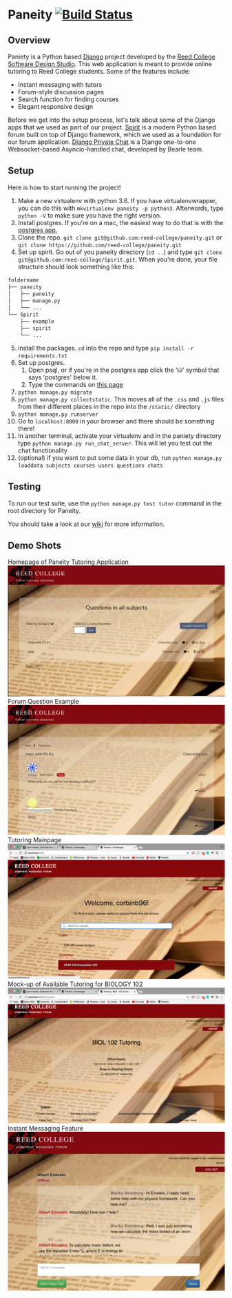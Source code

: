 # Paneity [![Build Status](https://travis-ci.org/reed-college/paneity.svg?branch=master)](https://travis-ci.org/reed-college/paneity)
## Overview

Paniety is a Python based [Django](https://www.djangoproject.com) project developed by the [Reed College Software Design Studio](http://www.reed.edu/sds/). This web application is meant to provide online tutoring to Reed College students. Some of the features include:
* Instant messaging with tutors
* Forum-style discussion pages
* Search function for finding courses
* Elegant responsive design

Before we get into the setup process, let's talk about some of the Django apps that we used as part of our project.
[Spirit](https://github.com/nitely/Spirit) is a modern Python based forum built on top of Django framework, which we used as a foundation for our forum application. [Django Private Chat](https://github.com/Bearle/django-private-chat) is a Django one-to-one Websocket-based Asyncio-handled chat, developed by Bearle team.

## Setup
Here is how to start running the project!
1. Make a new virtualenv with python 3.6. If you have virtualenvwrapper, you can do this with `mkvirtualenv paneity -p python3`. Afterwords, type `python -V` to make sure you have the right version.
2. Install postgres. If you're on a mac, the easiest way to do that is with the [postgres app.](https://postgresapp.com/)
3. Clone the repo. `git clone git@github.com:reed-college/paneity.git` or `git clone https://github.com/reed-college/paneity.git`
4. Set up spirit. Go out of you paneity directory (`cd ..`) and type `git clone git@github.com:reed-college/Spirit.git`. When you're done, your file structure should look something like this:
```
foldername
├── paneity
│   ├── paneity
│   ├── manage.py
│   └── ...
└── Spirit
    ├── example
    ├── spirit
    └── ...

```
5. install the packages. `cd` into the repo and type `pip install -r requirements.txt`
6. Set up postgres.
    1. Open psql, or if you're in the postgres app click the '⛁' symbol that says 'postgres' below it.
    2. Type the commands on [this page](https://github.com/reed-college/paneity/wiki/Postgres-Set-Up)
7. `python manage.py migrate`
8. `python manage.py collectstatic`. This moves all of the `.css` and `.js` files from their different places in the repo into the `/static/` directory
9. `python manage.py runserver`
10. Go to `localhost:8000` in your browser and there should be something there!
11. In another terminal, activate your virtualenv and in the paniety directory type `python manage.py run_chat_server`. This will let you test out the chat functionality
12. (optional) if you want to put some data in your db, run `python manage.py loaddata subjects courses users questions chats`

## Testing
To run our test suite, use the `python manage.py test tutor` command in the root directory for Paneity.

You should take a look at our [wiki](https://github.com/reed-college/paneity/wiki) for more information.

## Demo Shots
Homepage of Paneity Tutoring Application
![Homepage of Paneity Tutoring Application](tutor/static/images/Homepage.png?raw=true "Paneity homepage")
Forum Question Example
![Forum Question Example](tutor/static/images/ForumQuestion.png?raw=true "Forum Question")
Tutoring Mainpage
![Tutoring Mainpage](tutor/static/images/demoshot2.png?raw=true "Tutoring mainpage")
Mock-up of Available Tutoring for BIOLOGY 102
![BIOL 102 Tutors](tutor/static/images/demoshot.png?raw=true "Tutoring for Biology 102")
Instant Messaging Feature
![Instant Messaging Feature](tutor/static/images/Messages.png?raw=true "Messages")

